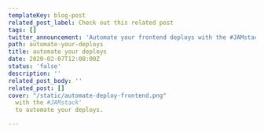 ```yaml
---
templateKey: blog-post
related_post_label: Check out this related post
tags: []
twitter_announcement: 'Automate your frontend deploys with the #JAMstack'
path: automate-your-deploys
title: automate your deploys
date: 2020-02-07T12:08:00Z
status: 'false'
description: ''
related_post_body: ''
related_post: []
cover: "/static/automate-deploy-frontend.png"
  with the #JAMstack'
  to automate your deploys.

---
```

